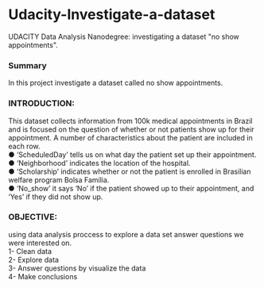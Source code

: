 # Udacity-Investigate-a-dataset
UDACITY Data Analysis Nanodegree: investigating a dataset "no show appointments".

### Summary
In this project investigate a dataset called no show appointments.

### INTRODUCTION:  
This dataset collects information from 100k medical appointments in Brazil and is focused on the question of whether or not patients show up for their appointment. A number of characteristics about the patient are included in each row.  
● ‘ScheduledDay’ tells us on what day the patient set up their appointment.  
● ‘Neighborhood’ indicates the location of the hospital.  
● ‘Scholarship’ indicates whether or not the patient is enrolled in Brasilian welfare program Bolsa Família.  
● ‘No_show’ it says ‘No’ if the patient showed up to their appointment, and ‘Yes’ if they did not show up.

### OBJECTIVE: 
using data analysis proccess to explore a data set answer questions we were interested on.  
1- Clean data  
2- Explore data  
3- Answer questions by visualize the data  
4- Make conclusions
